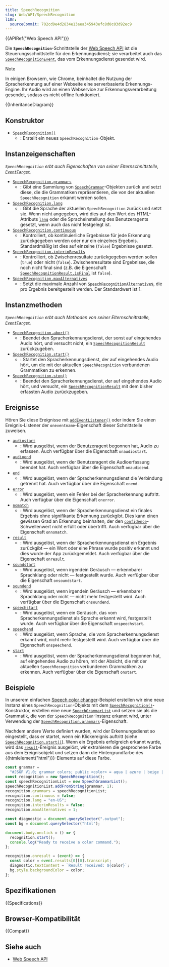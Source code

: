 ```yaml
---
title: SpeechRecognition
slug: Web/API/SpeechRecognition
l10n:
  sourceCommit: 702cd9e4d2834e13aea345943efc8d0c03d92ec9
---
```


{{APIRef("Web Speech API")}}

Die **`SpeechRecognition`**-Schnittstelle der [Web Speech API](/de/docs/Web/API/Web_Speech_API) ist die Steuerungsschnittstelle für den Erkennungsdienst; sie verarbeitet auch das [`SpeechRecognitionEvent`](/de/docs/Web/API/SpeechRecognitionEvent), das vom Erkennungsdienst gesendet wird.

> [!NOTE]
> In einigen Browsern, wie Chrome, beinhaltet die Nutzung der Spracherkennung auf einer Webseite eine serverbasierte Erkennungs-Engine. Ihr Audio wird an einen Webservice zur Erkennungsverarbeitung gesendet, sodass es nicht offline funktioniert.

{{InheritanceDiagram}}

## Konstruktor

- [`SpeechRecognition()`](/de/docs/Web/API/SpeechRecognition/SpeechRecognition)
  - : Erstellt ein neues `SpeechRecognition`-Objekt.

## Instanzeigenschaften

_`SpeechRecognition` erbt auch Eigenschaften von seiner Elternschnittstelle, [`EventTarget`](/de/docs/Web/API/EventTarget)._

- [`SpeechRecognition.grammars`](/de/docs/Web/API/SpeechRecognition/grammars)
  - : Gibt eine Sammlung von [`SpeechGrammar`](/de/docs/Web/API/SpeechGrammar)-Objekten zurück und setzt diese, die die Grammatiken repräsentieren, die von der aktuellen `SpeechRecognition` erkannt werden sollen.
- [`SpeechRecognition.lang`](/de/docs/Web/API/SpeechRecognition/lang)
  - : Gibt die Sprache der aktuellen `SpeechRecognition` zurück und setzt sie. Wenn nicht angegeben, wird dies auf den Wert des HTML-Attributs [`lang`](/de/docs/Web/HTML/Global_attributes/lang) oder die Spracheinstellung des Benutzeragents gesetzt, wenn auch das nicht festgelegt ist.
- [`SpeechRecognition.continuous`](/de/docs/Web/API/SpeechRecognition/continuous)
  - : Kontrolliert, ob kontinuierliche Ergebnisse für jede Erkennung zurückgegeben werden oder nur ein einzelnes Ergebnis. Standardmäßig ist dies auf einzelne (`false`) Ergebnisse gesetzt.
- [`SpeechRecognition.interimResults`](/de/docs/Web/API/SpeechRecognition/interimResults)
  - : Kontrolliert, ob Zwischenresultate zurückgegeben werden sollen (`true`) oder nicht (`false`). Zwischenresultate sind Ergebnisse, die noch nicht final sind (z.B. die Eigenschaft [`SpeechRecognitionResult.isFinal`](/de/docs/Web/API/SpeechRecognitionResult/isFinal) ist `false`).
- [`SpeechRecognition.maxAlternatives`](/de/docs/Web/API/SpeechRecognition/maxAlternatives)
  - : Setzt die maximale Anzahl von [`SpeechRecognitionAlternative`](/de/docs/Web/API/SpeechRecognitionAlternative)s, die pro Ergebnis bereitgestellt werden. Der Standardwert ist 1.

## Instanzmethoden

_`SpeechRecognition` erbt auch Methoden von seiner Elternschnittstelle, [`EventTarget`](/de/docs/Web/API/EventTarget)._

- [`SpeechRecognition.abort()`](/de/docs/Web/API/SpeechRecognition/abort)
  - : Beendet den Spracherkennungsdienst, der sonst auf eingehendes Audio hört, und versucht nicht, ein [`SpeechRecognitionResult`](/de/docs/Web/API/SpeechRecognitionResult) zurückzugeben.
- [`SpeechRecognition.start()`](/de/docs/Web/API/SpeechRecognition/start)
  - : Startet den Spracherkennungsdienst, der auf eingehendes Audio hört, um die mit der aktuellen `SpeechRecognition` verbundenen Grammatiken zu erkennen.
- [`SpeechRecognition.stop()`](/de/docs/Web/API/SpeechRecognition/stop)
  - : Beendet den Spracherkennungsdienst, der auf eingehendes Audio hört, und versucht, ein [`SpeechRecognitionResult`](/de/docs/Web/API/SpeechRecognitionResult) mit dem bisher erfassten Audio zurückzugeben.

## Ereignisse

Hören Sie diese Ereignisse mit [`addEventListener()`](/de/docs/Web/API/EventTarget/addEventListener) oder indem Sie einen Ereignis-Listener der `oneventname`-Eigenschaft dieser Schnittstelle zuweisen.

- [`audiostart`](/de/docs/Web/API/SpeechRecognition/audiostart_event)
  - : Wird ausgelöst, wenn der Benutzeragent begonnen hat, Audio zu erfassen.
    Auch verfügbar über die Eigenschaft `onaudiostart`.
- [`audioend`](/de/docs/Web/API/SpeechRecognition/audioend_event)
  - : Wird ausgelöst, wenn der Benutzeragent die Audioerfassung beendet hat.
    Auch verfügbar über die Eigenschaft `onaudioend`.
- [`end`](/de/docs/Web/API/SpeechRecognition/end_event)
  - : Wird ausgelöst, wenn der Spracherkennungsdienst die Verbindung getrennt hat.
    Auch verfügbar über die Eigenschaft `onend`.
- [`error`](/de/docs/Web/API/SpeechRecognition/error_event)
  - : Wird ausgelöst, wenn ein Fehler bei der Spracherkennung auftritt.
    Auch verfügbar über die Eigenschaft `onerror`.
- [`nomatch`](/de/docs/Web/API/SpeechRecognition/nomatch_event)
  - : Wird ausgelöst, wenn der Spracherkennungsdienst ein finales Ergebnis ohne signifikante Erkennung zurückgibt. Dies kann einen gewissen Grad an Erkennung beinhalten, der den [`confidence`](/de/docs/Web/API/SpeechRecognitionAlternative/confidence)-Schwellenwert nicht erfüllt oder übertrifft.
    Auch verfügbar über die Eigenschaft `onnomatch`.
- [`result`](/de/docs/Web/API/SpeechRecognition/result_event)
  - : Wird ausgelöst, wenn der Spracherkennungsdienst ein Ergebnis zurückgibt — ein Wort oder eine Phrase wurde positiv erkannt und dies wurde der App zurückgemeldet.
    Auch verfügbar über die Eigenschaft `onresult`.
- [`soundstart`](/de/docs/Web/API/SpeechRecognition/soundstart_event)
  - : Wird ausgelöst, wenn irgendein Geräusch — erkennbarer Sprachklang oder nicht — festgestellt wurde.
    Auch verfügbar über die Eigenschaft `onsoundstart`.
- [`soundend`](/de/docs/Web/API/SpeechRecognition/soundend_event)
  - : Wird ausgelöst, wenn irgendein Geräusch — erkennbarer Sprachklang oder nicht — nicht mehr festgestellt wird.
    Auch verfügbar über die Eigenschaft `onsoundend`.
- [`speechstart`](/de/docs/Web/API/SpeechRecognition/speechstart_event)
  - : Wird ausgelöst, wenn ein Geräusch, das vom Spracherkennungsdienst als Sprache erkannt wird, festgestellt wurde.
    Auch verfügbar über die Eigenschaft `onspeechstart`.
- [`speechend`](/de/docs/Web/API/SpeechRecognition/speechend_event)
  - : Wird ausgelöst, wenn Sprache, die vom Spracherkennungsdienst erkannt wird, nicht mehr festgestellt wird.
    Auch verfügbar über die Eigenschaft `onspeechend`.
- [`start`](/de/docs/Web/API/SpeechRecognition/start_event)
  - : Wird ausgelöst, wenn der Spracherkennungsdienst begonnen hat, auf eingehendes Audio zu hören, mit der Absicht, die mit der aktuellen `SpeechRecognition` verbundenen Grammatiken zu erkennen.
    Auch verfügbar über die Eigenschaft `onstart`.

## Beispiele

In unserem einfachen [Speech color changer](https://github.com/mdn/dom-examples/tree/main/web-speech-api/speech-color-changer)-Beispiel erstellen wir eine neue Instanz eines `SpeechRecognition`-Objekts mit dem [`SpeechRecognition()`](/de/docs/Web/API/SpeechRecognition/SpeechRecognition)-Konstruktor, erstellen eine neue [`SpeechGrammarList`](/de/docs/Web/API/SpeechGrammarList) und setzen sie als die Grammatik, die von der `SpeechRecognition`-Instanz erkannt wird, unter Verwendung der [`SpeechRecognition.grammars`](/de/docs/Web/API/SpeechRecognition/grammars)-Eigenschaft.

Nachdem andere Werte definiert wurden, wird der Erkennungsdienst so eingestellt, dass er startet, wenn ein Klickereignis auftritt (siehe [`SpeechRecognition.start()`](/de/docs/Web/API/SpeechRecognition/start)). Wenn ein Ergebnis erfolgreich erkannt wurde, wird das [`result`](/de/docs/Web/API/SpeechRecognition/result_event)-Ereignis ausgelöst, wir extrahieren die gesprochene Farbe aus dem Ereignisobjekt und setzen dann die Hintergrundfarbe des {{htmlelement("html")}}-Elements auf diese Farbe.

```js
const grammar =
  "#JSGF V1.0; grammar colors; public <color> = aqua | azure | beige | bisque | black | blue | brown | chocolate | coral | crimson | cyan | fuchsia | ghostwhite | gold | goldenrod | gray | green | indigo | ivory | khaki | lavender | lime | linen | magenta | maroon | moccasin | navy | olive | orange | orchid | peru | pink | plum | purple | red | salmon | sienna | silver | snow | tan | teal | thistle | tomato | turquoise | violet | white | yellow ;";
const recognition = new SpeechRecognition();
const speechRecognitionList = new SpeechGrammarList();
speechRecognitionList.addFromString(grammar, 1);
recognition.grammars = speechRecognitionList;
recognition.continuous = false;
recognition.lang = "en-US";
recognition.interimResults = false;
recognition.maxAlternatives = 1;

const diagnostic = document.querySelector(".output");
const bg = document.querySelector("html");

document.body.onclick = () => {
  recognition.start();
  console.log("Ready to receive a color command.");
};

recognition.onresult = (event) => {
  const color = event.results[0][0].transcript;
  diagnostic.textContent = `Result received: ${color}`;
  bg.style.backgroundColor = color;
};
```

## Spezifikationen

{{Specifications}}

## Browser-Kompatibilität

{{Compat}}

## Siehe auch

- [Web Speech API](/de/docs/Web/API/Web_Speech_API)
